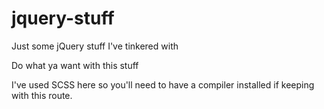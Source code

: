 # jquery-stuff

Just some jQuery stuff I've tinkered with

Do what ya want with this stuff

I've used SCSS here so you'll need to have a compiler installed if keeping with this route.